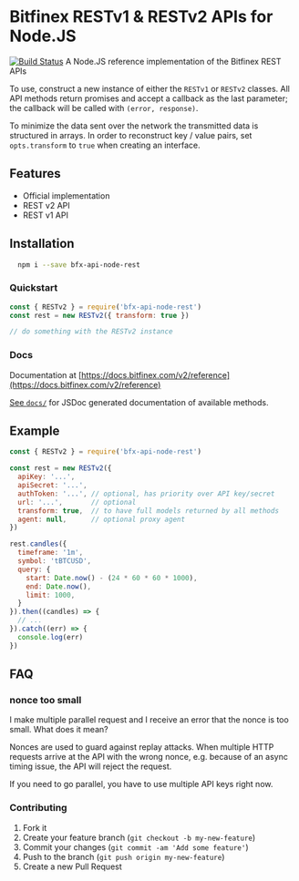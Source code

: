 # Bitfinex RESTv1 & RESTv2 APIs for Node.JS

[![Build Status](https://travis-ci.org/bitfinexcom/bfx-api-node-rest.svg?branch=master)](https://travis-ci.org/bitfinexcom/bfx-api-node-rest)
A Node.JS reference implementation of the Bitfinex REST APIs

To use, construct a new instance of either the `RESTv1` or `RESTv2` classes.
All API methods return promises and accept a callback as the last parameter; the
callback will be called with `(error, response)`.

To minimize the data sent over the network the transmitted data is structured in
arrays. In order to reconstruct key / value pairs, set `opts.transform` to `true`
when creating an interface.

## Features

* Official implementation
* REST v2 API
* REST v1 API

## Installation

```bash
  npm i --save bfx-api-node-rest
```

### Quickstart

```js
const { RESTv2 } = require('bfx-api-node-rest')
const rest = new RESTv2({ transform: true })

// do something with the RESTv2 instance
```

### Docs

Documentation at [https://docs.bitfinex.com/v2/reference](https://docs.bitfinex.com/v2/reference)

[See `docs/`](/docs) for JSDoc generated documentation of available methods.

## Example

```js
const { RESTv2 } = require('bfx-api-node-rest')

const rest = new RESTv2({
  apiKey: '...',
  apiSecret: '...',
  authToken: '...', // optional, has priority over API key/secret
  url: '...',       // optional
  transform: true,  // to have full models returned by all methods
  agent: null,      // optional proxy agent
})

rest.candles({
  timeframe: '1m',
  symbol: 'tBTCUSD',
  query: {
    start: Date.now() - (24 * 60 * 60 * 1000),
    end: Date.now(),
    limit: 1000,
  }
}).then((candles) => {
  // ...
}).catch((err) => {
  console.log(err)
})
```

## FAQ

### nonce too small

I make multiple parallel request and I receive an error that the nonce is too
small. What does it mean?

Nonces are used to guard against replay attacks. When multiple HTTP requests
arrive at the API with the wrong nonce, e.g. because of an async timing issue,
the API will reject the request.

If you need to go parallel, you have to use multiple API keys right now.

### Contributing

1. Fork it
2. Create your feature branch (`git checkout -b my-new-feature`)
3. Commit your changes (`git commit -am 'Add some feature'`)
4. Push to the branch (`git push origin my-new-feature`)
5. Create a new Pull Request
